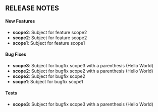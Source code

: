 ## RELEASE NOTES

#### New Features
* **scope2**: Subject for feature scope2
* **scope2**: Subject for feature scope2
* **scope1**: Subject for feature scope1

#### Bug Fixes
* **scope3**: Subject for bugfix scope3 with a parenthesis (Hello World)
* **scope2**: Subject for bugfix scope2 with a parenthesis (Hello World)
* **scope2**: Subject for bugfix scope2
* **scope1**: Subject for bugfix scope1

#### Tests
* **scope3**: Subject for bugfix scope3 with a parenthesis (Hello World)

